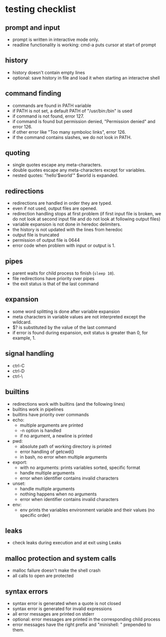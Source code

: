 # testing checklist

## prompt and input
- prompt is written in interactive mode only.
- readline functionality is working: cmd-a puts cursor at start of prompt

## history
- history doesn't contain empty lines
- optional: save history in file and load it when starting an interactve shell

## command finding
- commands are found in PATH variable
- if PATH is not set, a default PATH of "/usr/bin:/bin" is used
- if command is not found, error 127.
- if command is found but permission denied, "Permission denied" and error 126.
- if other error like "Too many symboloc links", error 126.
- if the command contains slashes, we do not look in PATH.

## quoting
- single quotes escape any meta-characters.
- double quotes escape any meta-characters except for variables.
- nested quotes: "hello'$world'" $world is expanded.

## redirections
- redirections are handled in order they are typed.
- even if not used, output files are opened.
- redirection handling stops at first problem (if first input file is broken, we do not look at second input file and do not look at following output files)
- variable expansion is not done in heredoc delimiters.
- the history is not updated with the lines from heredoc
- output file is truncated
- permission of output file is 0644
- error code when problem with input or output is 1.

## pipes
- parent waits for child process to finish (`sleep 10`).
- file redirections have priority over pipes
- the exit status is that of the last command

## expansion
- some word splitting is done after variable expansion
- meta characters in variable values are not interpreted except the wildcard.
- $? is substituted by the value of the last command
- if error is found during expansion, exit status is greater than 0, for example, 1.

## signal handling
- ctrl-C
- ctrl-D
- ctrl-\
  
## builtins
- redirections work with builtins (and the following lines)
- builtins work in pipelines
- builtins have priority over commands
- echo:
	- multiple arguments are printed
	- -n option is handled
	- if no argument, a newline is printed
- pwd:
	- absolute path of working directory is printed
	- error handling of getcwd()
	- in bash, no error when multiple arguments
- export:
	- with no arguments: prints variables sorted, specific format
	- handle multiple arguments
	- error when identifier contains invalid characters
- unset:
	- handle multiple arguments
	- nothing happens when no arguments
	- error when identifier contains invalid characters
- env:
	- env prints the variables environment variable and their values (no specific order)

## leaks
- check leaks during execution and at exit using Leaks

## malloc protection and system calls
- malloc failure doesn't make the shell crash
- all calls to open are protected

## syntax errors
- syntax error is generated when a quote is not closed
- syntax error is generated for invalid expressions
- all error messages are printed on stderr
- optional: error messages are printed in the corresponding child process
- error messages have the right prefix and "minishell: " prepended to them.
